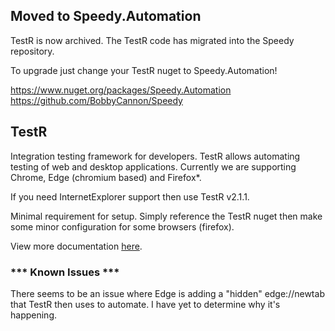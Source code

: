 ## Moved to Speedy.Automation

TestR is now archived. The TestR code has migrated into the Speedy repository. 

To upgrade just change your TestR nuget to Speedy.Automation!

https://www.nuget.org/packages/Speedy.Automation
https://github.com/BobbyCannon/Speedy


## TestR

Integration testing framework for developers. TestR allows automating testing of web and desktop applications.
Currently we are supporting Chrome, Edge (chromium based) and Firefox*.

If you need InternetExplorer support then use TestR v2.1.1.

Minimal requirement for setup. Simply reference the TestR nuget then make some minor configuration for some browsers (firefox).

View more documentation <a href="https://docs.epiccoders.com/Page/35/TestR">here</a>.

### *** Known Issues ***

There seems to be an issue where Edge is adding a "hidden" edge://newtab that TestR then uses to automate. I have
yet to determine why it's happening.
